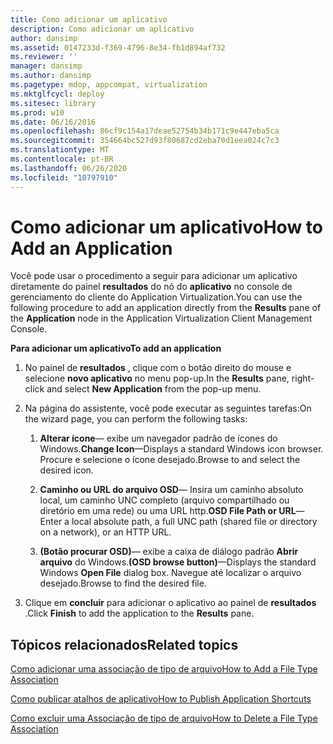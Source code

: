 ```yaml
---
title: Como adicionar um aplicativo
description: Como adicionar um aplicativo
author: dansimp
ms.assetid: 0147233d-f369-4796-8e34-fb1d894af732
ms.reviewer: ''
manager: dansimp
ms.author: dansimp
ms.pagetype: mdop, appcompat, virtualization
ms.mktglfcycl: deploy
ms.sitesec: library
ms.prod: w10
ms.date: 06/16/2016
ms.openlocfilehash: 86cf9c154a17deae52754b34b171c9e447eba5ca
ms.sourcegitcommit: 354664bc527d93f80687cd2eba70d1eea024c7c3
ms.translationtype: MT
ms.contentlocale: pt-BR
ms.lasthandoff: 06/26/2020
ms.locfileid: "10797910"
---
```

# <span data-ttu-id="f22b8-103">Como adicionar um aplicativo</span><span class="sxs-lookup"><span data-stu-id="f22b8-103">How to Add an Application</span></span>


<span data-ttu-id="f22b8-104">Você pode usar o procedimento a seguir para adicionar um aplicativo diretamente do painel **resultados** do nó do **aplicativo** no console de gerenciamento do cliente do Application Virtualization.</span><span class="sxs-lookup"><span data-stu-id="f22b8-104">You can use the following procedure to add an application directly from the **Results** pane of the **Application** node in the Application Virtualization Client Management Console.</span></span>

**<span data-ttu-id="f22b8-105">Para adicionar um aplicativo</span><span class="sxs-lookup"><span data-stu-id="f22b8-105">To add an application</span></span>**

1.  <span data-ttu-id="f22b8-106">No painel de **resultados** , clique com o botão direito do mouse e selecione **novo aplicativo** no menu pop-up.</span><span class="sxs-lookup"><span data-stu-id="f22b8-106">In the **Results** pane, right-click and select **New Application** from the pop-up menu.</span></span>

2.  <span data-ttu-id="f22b8-107">Na página do assistente, você pode executar as seguintes tarefas:</span><span class="sxs-lookup"><span data-stu-id="f22b8-107">On the wizard page, you can perform the following tasks:</span></span>

    1.  <span data-ttu-id="f22b8-108">**Alterar ícone**— exibe um navegador padrão de ícones do Windows.</span><span class="sxs-lookup"><span data-stu-id="f22b8-108">**Change Icon**—Displays a standard Windows icon browser.</span></span> <span data-ttu-id="f22b8-109">Procure e selecione o ícone desejado.</span><span class="sxs-lookup"><span data-stu-id="f22b8-109">Browse to and select the desired icon.</span></span>

    2.  <span data-ttu-id="f22b8-110">**Caminho ou URL do arquivo OSD**— Insira um caminho absoluto local, um caminho UNC completo (arquivo compartilhado ou diretório em uma rede) ou uma URL http.</span><span class="sxs-lookup"><span data-stu-id="f22b8-110">**OSD File Path or URL**—Enter a local absolute path, a full UNC path (shared file or directory on a network), or an HTTP URL.</span></span>

    3.  <span data-ttu-id="f22b8-111">**(Botão procurar OSD)**— exibe a caixa de diálogo padrão **Abrir arquivo** do Windows.</span><span class="sxs-lookup"><span data-stu-id="f22b8-111">**(OSD browse button)**—Displays the standard Windows **Open File** dialog box.</span></span> <span data-ttu-id="f22b8-112">Navegue até localizar o arquivo desejado.</span><span class="sxs-lookup"><span data-stu-id="f22b8-112">Browse to find the desired file.</span></span>

3.  <span data-ttu-id="f22b8-113">Clique em **concluir** para adicionar o aplicativo ao painel de **resultados** .</span><span class="sxs-lookup"><span data-stu-id="f22b8-113">Click **Finish** to add the application to the **Results** pane.</span></span>

## <span data-ttu-id="f22b8-114">Tópicos relacionados</span><span class="sxs-lookup"><span data-stu-id="f22b8-114">Related topics</span></span>


[<span data-ttu-id="f22b8-115">Como adicionar uma associação de tipo de arquivo</span><span class="sxs-lookup"><span data-stu-id="f22b8-115">How to Add a File Type Association</span></span>](how-to-add-a-file-type-association.md)

[<span data-ttu-id="f22b8-116">Como publicar atalhos de aplicativo</span><span class="sxs-lookup"><span data-stu-id="f22b8-116">How to Publish Application Shortcuts</span></span>](how-to-publish-application-shortcuts.md)

[<span data-ttu-id="f22b8-117">Como excluir uma Associação de tipo de arquivo</span><span class="sxs-lookup"><span data-stu-id="f22b8-117">How to Delete a File Type Association</span></span>](how-to-delete-a-file-type-association.md)

 

 





